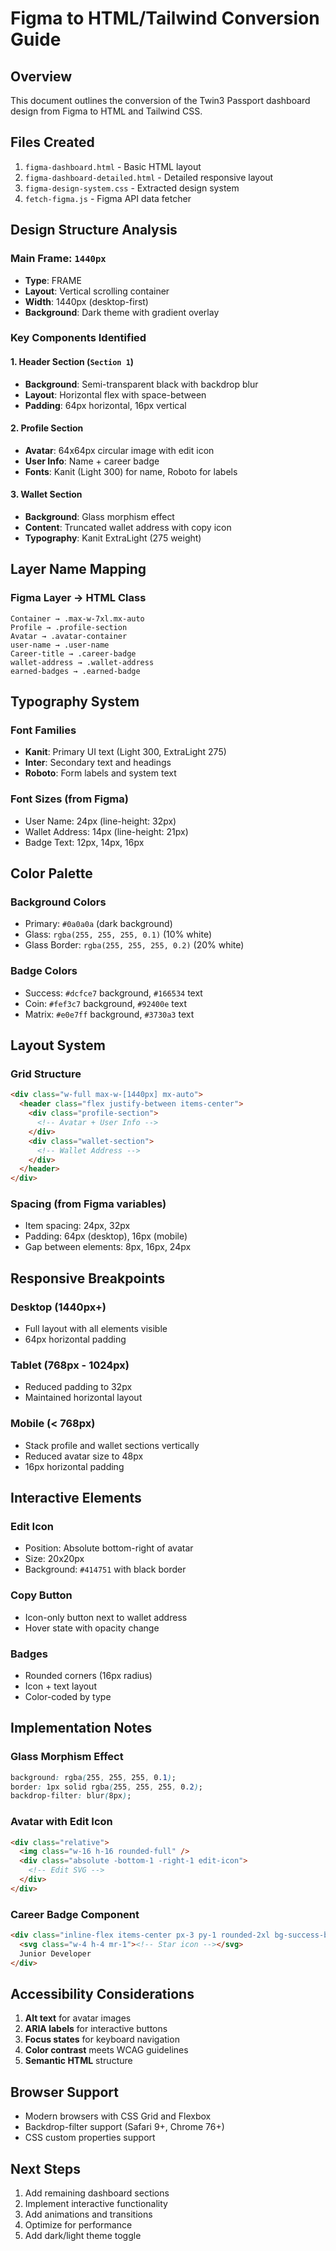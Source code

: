 # Figma to HTML/Tailwind Conversion Guide

## Overview
This document outlines the conversion of the Twin3 Passport dashboard design from Figma to HTML and Tailwind CSS.

## Files Created
1. `figma-dashboard.html` - Basic HTML layout
2. `figma-dashboard-detailed.html` - Detailed responsive layout
3. `figma-design-system.css` - Extracted design system
4. `fetch-figma.js` - Figma API data fetcher

## Design Structure Analysis

### Main Frame: `1440px`
- **Type**: FRAME
- **Layout**: Vertical scrolling container
- **Width**: 1440px (desktop-first)
- **Background**: Dark theme with gradient overlay

### Key Components Identified

#### 1. Header Section (`Section 1`)
- **Background**: Semi-transparent black with backdrop blur
- **Layout**: Horizontal flex with space-between
- **Padding**: 64px horizontal, 16px vertical

#### 2. Profile Section
- **Avatar**: 64x64px circular image with edit icon
- **User Info**: Name + career badge
- **Fonts**: Kanit (Light 300) for name, Roboto for labels

#### 3. Wallet Section
- **Background**: Glass morphism effect
- **Content**: Truncated wallet address with copy icon
- **Typography**: Kanit ExtraLight (275 weight)

## Layer Name Mapping

### Figma Layer → HTML Class
```
Container → .max-w-7xl.mx-auto
Profile → .profile-section
Avatar → .avatar-container
user-name → .user-name
Career-title → .career-badge
wallet-address → .wallet-address
earned-badges → .earned-badge
```

## Typography System

### Font Families
- **Kanit**: Primary UI text (Light 300, ExtraLight 275)
- **Inter**: Secondary text and headings
- **Roboto**: Form labels and system text

### Font Sizes (from Figma)
- User Name: 24px (line-height: 32px)
- Wallet Address: 14px (line-height: 21px)
- Badge Text: 12px, 14px, 16px

## Color Palette

### Background Colors
- Primary: `#0a0a0a` (dark background)
- Glass: `rgba(255, 255, 255, 0.1)` (10% white)
- Glass Border: `rgba(255, 255, 255, 0.2)` (20% white)

### Badge Colors
- Success: `#dcfce7` background, `#166534` text
- Coin: `#fef3c7` background, `#92400e` text  
- Matrix: `#e0e7ff` background, `#3730a3` text

## Layout System

### Grid Structure
```html
<div class="w-full max-w-[1440px] mx-auto">
  <header class="flex justify-between items-center">
    <div class="profile-section">
      <!-- Avatar + User Info -->
    </div>
    <div class="wallet-section">
      <!-- Wallet Address -->
    </div>
  </header>
</div>
```

### Spacing (from Figma variables)
- Item spacing: 24px, 32px
- Padding: 64px (desktop), 16px (mobile)
- Gap between elements: 8px, 16px, 24px

## Responsive Breakpoints

### Desktop (1440px+)
- Full layout with all elements visible
- 64px horizontal padding

### Tablet (768px - 1024px)
- Reduced padding to 32px
- Maintained horizontal layout

### Mobile (< 768px)
- Stack profile and wallet sections vertically
- Reduced avatar size to 48px
- 16px horizontal padding

## Interactive Elements

### Edit Icon
- Position: Absolute bottom-right of avatar
- Size: 20x20px
- Background: `#414751` with black border

### Copy Button
- Icon-only button next to wallet address
- Hover state with opacity change

### Badges
- Rounded corners (16px radius)
- Icon + text layout
- Color-coded by type

## Implementation Notes

### Glass Morphism Effect
```css
background: rgba(255, 255, 255, 0.1);
border: 1px solid rgba(255, 255, 255, 0.2);
backdrop-filter: blur(8px);
```

### Avatar with Edit Icon
```html
<div class="relative">
  <img class="w-16 h-16 rounded-full" />
  <div class="absolute -bottom-1 -right-1 edit-icon">
    <!-- Edit SVG -->
  </div>
</div>
```

### Career Badge Component
```html
<div class="inline-flex items-center px-3 py-1 rounded-2xl bg-success-bg text-success-text">
  <svg class="w-4 h-4 mr-1"><!-- Star icon --></svg>
  Junior Developer
</div>
```

## Accessibility Considerations

1. **Alt text** for avatar images
2. **ARIA labels** for interactive buttons
3. **Focus states** for keyboard navigation
4. **Color contrast** meets WCAG guidelines
5. **Semantic HTML** structure

## Browser Support

- Modern browsers with CSS Grid and Flexbox
- Backdrop-filter support (Safari 9+, Chrome 76+)
- CSS custom properties support

## Next Steps

1. Add remaining dashboard sections
2. Implement interactive functionality
3. Add animations and transitions
4. Optimize for performance
5. Add dark/light theme toggle
